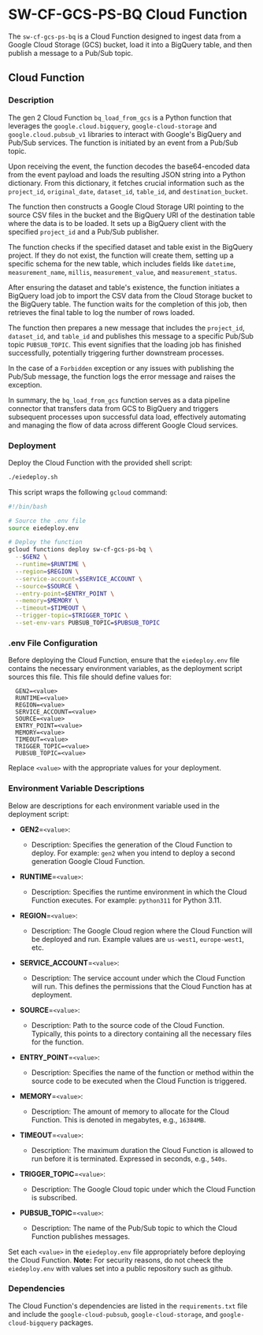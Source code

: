 # SW-CF-GCS-PS-BQ Cloud Function

The `sw-cf-gcs-ps-bq` is a Cloud Function designed to ingest data from a Google Cloud Storage (GCS) bucket, load it into a BigQuery table, and then publish a message to a Pub/Sub topic.

## Cloud Function

### Description

The gen 2 Cloud Function `bq_load_from_gcs` is a Python function that leverages the `google.cloud.bigquery`, `google-cloud-storage` and `google.cloud.pubsub_v1` libraries to interact with Google's BigQuery and Pub/Sub services. The function is initiated by an event from a Pub/Sub topic.

Upon receiving the event, the function decodes the base64-encoded data from the event payload and loads the resulting JSON string into a Python dictionary. From this dictionary, it fetches crucial information such as the `project_id`, `original_date`, `dataset_id`, `table_id`, and `destination_bucket`.

The function then constructs a Google Cloud Storage URI pointing to the source CSV files in the bucket and the BigQuery URI of the destination table where the data is to be loaded. It sets up a BigQuery client with the specified `project_id` and a Pub/Sub publisher.

The function checks if the specified dataset and table exist in the BigQuery project. If they do not exist, the function will create them, setting up a specific schema for the new table, which includes fields like `datetime`, `measurement_name`, `millis`, `measurement_value`, and `measurement_status`.

After ensuring the dataset and table's existence, the function initiates a BigQuery load job to import the CSV data from the Cloud Storage bucket to the BigQuery table. The function waits for the completion of this job, then retrieves the final table to log the number of rows loaded.

The function then prepares a new message that includes the `project_id`, `dataset_id`, and `table_id` and publishes this message to a specific Pub/Sub topic `PUBSUB_TOPIC`. This event signifies that the loading job has finished successfully, potentially triggering further downstream processes.

In the case of a `Forbidden` exception or any issues with publishing the Pub/Sub message, the function logs the error message and raises the exception.

In summary, the `bq_load_from_gcs` function serves as a data pipeline connector that transfers data from GCS to BigQuery and triggers subsequent processes upon successful data load, effectively automating and managing the flow of data across different Google Cloud services.

### Deployment

Deploy the Cloud Function with the provided shell script:

```bash
./eiedeploy.sh
```


This script wraps the following `gcloud` command:

```bash
#!/bin/bash

# Source the .env file
source eiedeploy.env

# Deploy the function
gcloud functions deploy sw-cf-gcs-ps-bq \
  --$GEN2 \
  --runtime=$RUNTIME \
  --region=$REGION \
  --service-account=$SERVICE_ACCOUNT \
  --source=$SOURCE \
  --entry-point=$ENTRY_POINT \
  --memory=$MEMORY \
  --timeout=$TIMEOUT \
  --trigger-topic=$TRIGGER_TOPIC \
  --set-env-vars PUBSUB_TOPIC=$PUBSUB_TOPIC
```
 ### .env File Configuration

Before deploying the Cloud Function, ensure that the `eiedeploy.env` file contains the necessary environment variables, as the deployment script sources this file. This file should define values for:

```
  GEN2=<value>
  RUNTIME=<value>
  REGION=<value>
  SERVICE_ACCOUNT=<value>
  SOURCE=<value>
  ENTRY_POINT=<value>
  MEMORY=<value>
  TIMEOUT=<value>
  TRIGGER_TOPIC=<value>
  PUBSUB_TOPIC=<value>
 ```
 Replace `<value>` with the appropriate values for your deployment.

 ### Environment Variable Descriptions
 
 Below are descriptions for each environment variable used in the deployment script:
 
 - **GEN2**=`<value>`:
   - Description: Specifies the generation of the Cloud Function to deploy.  For example: `gen2` when you intend to deploy a second generation Google Cloud Function.
 
 - **RUNTIME**=`<value>`:
   - Description: Specifies the runtime environment in which the Cloud Function executes. For example: `python311` for Python 3.11.
 
 - **REGION**=`<value>`:
   - Description: The Google Cloud region where the Cloud Function will be deployed and run. Example values are `us-west1`, `europe-west1`, etc.
 
 - **SERVICE_ACCOUNT**=`<value>`:
   - Description: The service account under which the Cloud Function will run. This defines the permissions that the Cloud Function has at deployment.
 
 - **SOURCE**=`<value>`:
   - Description: Path to the source code of the Cloud Function. Typically, this points to a directory containing all the necessary files for the function.
 
 - **ENTRY_POINT**=`<value>`:
   - Description: Specifies the name of the function or method within the source code to be executed when the Cloud Function is triggered.
 
 - **MEMORY**=`<value>`:
   - Description: The amount of memory to allocate for the Cloud Function. This is denoted in megabytes, e.g., `16384MB`.
 
 - **TIMEOUT**=`<value>`:
   - Description: The maximum duration the Cloud Function is allowed to run before it is terminated. Expressed in seconds, e.g., `540s`.
 
 - **TRIGGER_TOPIC**=`<value>`:
   - Description: The Google Cloud topic under which the Cloud Function is subscribed.
 
 - **PUBSUB_TOPIC**=`<value>`:
   - Description: The name of the Pub/Sub topic to which the Cloud Function publishes messages.
 
 Set each `<value>` in the `eiedeploy.env` file appropriately before deploying the Cloud Function. **Note:** For security reasons, do not cheeck the `eiedeploy.env` with values set into a public repository such as github.

### Dependencies

The Cloud Function's dependencies are listed in the `requirements.txt` file and include the `google-cloud-pubsub`, `google-cloud-storage`, and `google-cloud-bigquery` packages.
